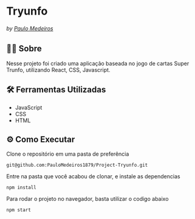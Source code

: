 # Tryunfo
###### by _[Paulo Medeiros](https://www.linkedin.com/in/paulo-medeiros-dev1879/)_

## :man_technologist: Sobre

Nesse projeto foi criado uma aplicação baseada no jogo de cartas Super Trunfo, utilizando React, CSS, Javascript.

## :hammer_and_wrench: Ferramentas Utilizadas

* JavaScript
* CSS
* HTML

## ⚙️ Como Executar
Clone o repositório em uma pasta de preferência

```
git@github.com:PauloMedeiros1879/Project-Tryunfo.git
```
Entre na pasta que você acabou de clonar, e instale as dependencias
```
npm install
```
Para rodar o projeto no navegador, basta utilizar o codigo abaixo
```
npm start
```
